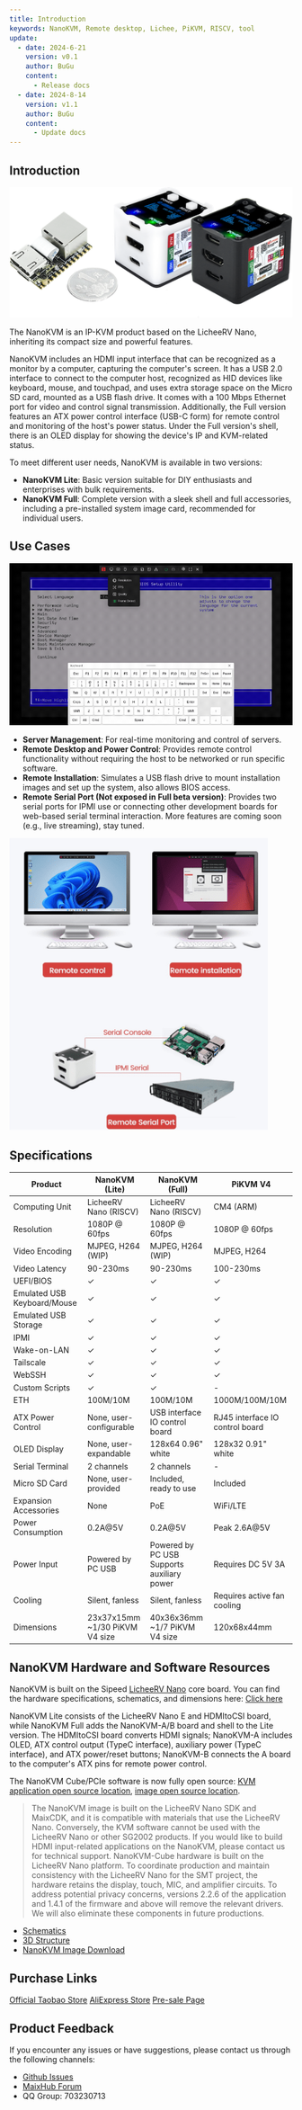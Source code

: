 ```yaml
---
title: Introduction
keywords: NanoKVM, Remote desktop, Lichee, PiKVM, RISCV, tool
update:
  - date: 2024-6-21
    version: v0.1
    author: BuGu
    content:
      - Release docs
  - date: 2024-8-14
    version: v1.1
    author: BuGu
    content:
      - Update docs
---
```


## Introduction

![](./../../../assets/NanoKVM/introduce/NanoKVM_3.png)

The NanoKVM is an IP-KVM product based on the LicheeRV Nano, inheriting its compact size and powerful features.

NanoKVM includes an HDMI input interface that can be recognized as a monitor by a computer, capturing the computer's screen. It has a USB 2.0 interface to connect to the computer host, recognized as HID devices like keyboard, mouse, and touchpad, and uses extra storage space on the Micro SD card, mounted as a USB flash drive. It comes with a 100 Mbps Ethernet port for video and control signal transmission. Additionally, the Full version features an ATX power control interface (USB-C form) for remote control and monitoring of the host's power status. Under the Full version's shell, there is an OLED display for showing the device's IP and KVM-related status.

To meet different user needs, NanoKVM is available in two versions:
- **NanoKVM Lite**: Basic version suitable for DIY enthusiasts and enterprises with bulk requirements.
- **NanoKVM Full**: Complete version with a sleek shell and full accessories, including a pre-installed system image card, recommended for individual users.

## Use Cases

![](./../../../assets/NanoKVM/introduce/web_ui.gif)

- **Server Management**: For real-time monitoring and control of servers.
- **Remote Desktop and Power Control**: Provides remote control functionality without requiring the host to be networked or run specific software.
- **Remote Installation**: Simulates a USB flash drive to mount installation images and set up the system, also allows BIOS access.
- **Remote Serial Port (Not exposed in Full beta version)**: Provides two serial ports for IPMI use or connecting other development boards for web-based serial terminal interaction. More features are coming soon (e.g., live streaming), stay tuned.

![](./../../../assets/NanoKVM/introduce/application.png)

## Specifications

| Product | NanoKVM (Lite) | NanoKVM (Full) | PiKVM V4 |
| --- | --- | --- | --- |
| Computing Unit | LicheeRV Nano (RISCV) | LicheeRV Nano (RISCV) | CM4 (ARM) |
| Resolution | 1080P @ 60fps | 1080P @ 60fps | 1080P @ 60fps |
| Video Encoding | MJPEG, H264 (WIP) | MJPEG, H264 (WIP) | MJPEG, H264 |
| Video Latency | 90-230ms | 90-230ms | 100-230ms |
| UEFI/BIOS | ✓ | ✓ | ✓ |
| Emulated USB Keyboard/Mouse | ✓ | ✓ | ✓ |
| Emulated USB Storage | ✓ | ✓ | ✓ |
| IPMI | ✓ | ✓ | ✓ |
| Wake-on-LAN | ✓ | ✓ | ✓ |
| Tailscale | ✓ | ✓ | ✓ |
| WebSSH | ✓ | ✓ | ✓ |
| Custom Scripts | ✓ | ✓ | - |
| ETH | 100M/10M | 100M/10M | 1000M/100M/10M |
| ATX Power Control | None, user-configurable | USB interface IO control board | RJ45 interface IO control board |
| OLED Display | None, user-expandable | 128x64 0.96" white | 128x32 0.91" white |
| Serial Terminal | 2 channels | 2 channels | - |
| Micro SD Card | None, user-provided | Included, ready to use | Included |
| Expansion Accessories | None | PoE | WiFi/LTE |
| Power Consumption | 0.2A@5V | 0.2A@5V | Peak 2.6A@5V |
| Power Input | Powered by PC USB | Powered by PC USB <br> Supports auxiliary power | Requires DC 5V 3A |
| Cooling | Silent, fanless | Silent, fanless | Requires active fan cooling |
| Dimensions | 23x37x15mm <br> ~1/30 PiKVM V4 size | 40x36x36mm <br> ~1/7 PiKVM V4 size | 120x68x44mm |

## NanoKVM Hardware and Software Resources

NanoKVM is built on the Sipeed [LicheeRV Nano](https://wiki.sipeed.com/hardware/en/lichee/RV_Nano/1_intro.html) core board. You can find the hardware specifications, schematics, and dimensions here: [Click here](http://cn.dl.sipeed.com/shareURL/LICHEE/LicheeRV_Nano)

NanoKVM Lite consists of the LicheeRV Nano E and HDMItoCSI board, while NanoKVM Full adds the NanoKVM-A/B board and shell to the Lite version. The HDMItoCSI board converts HDMI signals; NanoKVM-A includes OLED, ATX control output (TypeC interface), auxiliary power (TypeC interface), and ATX power/reset buttons; NanoKVM-B connects the A board to the computer's ATX pins for remote power control.

The NanoKVM Cube/PCIe software is now fully open source: [KVM application open source location](https://github.com/sipeed/NanoKVM), [image open source location](https://github.com/sipeed/LicheeRV-Nano-Build/tree/NanoKVM).

> The NanoKVM image is built on the LicheeRV Nano SDK and MaixCDK, and it is compatible with materials that use the LicheeRV Nano. Conversely, the KVM software cannot be used with the LicheeRV Nano or other SG2002 products. If you would like to build HDMI input-related applications on the NanoKVM, please contact us for technical support.
> NanoKVM-Cube hardware is built on the LicheeRV Nano platform. To coordinate production and maintain consistency with the LicheeRV Nano for the SMT project, the hardware retains the display, touch, MIC, and amplifier circuits. To address potential privacy concerns, versions 2.2.6 of the application and 1.4.1 of the firmware and above will remove the relevant drivers. We will also eliminate these components in future productions.

+ [Schematics](https://cn.dl.sipeed.com/shareURL/KVM/nanoKVM/HDK/02_Schematic)
+ [3D Structure](https://cn.dl.sipeed.com/shareURL/KVM/nanoKVM/HDK/04_3D_file)
+ [NanoKVM Image Download](https://github.com/sipeed/NanoKVM/releases)

## Purchase Links

[Official Taobao Store](https://item.taobao.com/item.htm?id=811206560480)
[AliExpress Store](https://www.aliexpress.com/item/1005007369816019.html)
[Pre-sale Page](https://sipeed.com/nanokvm)

## Product Feedback

If you encounter any issues or have suggestions, please contact us through the following channels:

+ [Github Issues](https://github.com/sipeed/NanoKVM)
+ [MaixHub Forum](https://maixhub.com/discussion/nanokvm)
+ QQ Group: 703230713